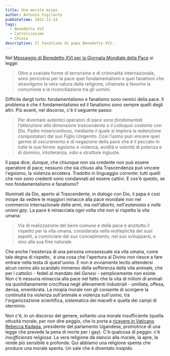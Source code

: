 ```yaml
---
title: Una morale miope
author: Antonio Vigilante
pubDatetime: 2012-12-14
tags: 
  - Benedetto XVI
  - Cattolicesimo
  - Chiesa
description: Il fanatismo di papa Benedetto XVI.
---
```


Nel [Messaggio di Benedetto XVI per la Giornata Mondiale della Pace](http://www.vatican.va/holy_father/benedict_xvi/messages/peace/documents/hf_ben-xvi_mes_20121208_xlvi-world-day-peace_it.html) si legge:  

> Oltre a svariate forme di terrorismo e di criminalità internazionale, sono pericolosi per la pace quei fondamentalismi e quei fanatismi che stravolgono la vera natura della religione, chiamata a favorire la comunione e la riconciliazione tra gli uomini.

Difficile dargli torto: fondamentalismo e fanatismo sono nemici della pace. Il problema è che il fondamentalismo ed il fanatismo sono sempre quelli degli altri. Più avanti, nel discorso, c'è il seguente passo:

> Per diventare autentici operatori di pace *sono fondamentali l’attenzione alla dimensione trascendente e il colloquio costante con Dio*, Padre misericordioso, mediante il quale si implora la redenzione conquistataci dal suo Figlio Unigenito. Così l’uomo può vincere quel germe di oscuramento e di negazione della pace che è il peccato in tutte le sue forme: egoismo e violenza, avidità e volontà di potenza e di dominio, intolleranza, odio e strutture ingiuste.

Il papa dice, dunque, che chiunque non sia credente non può essere operatore di pace; nessuno che sia chiuso alla Trascendenza può vincere l'egoismo, la violenza eccetera. Tradotto in linguaggio corrente: tutti quelli che non sono credenti sono condannati ad essere cattivi. E cos'è questo, se non fondamentalismo e fanatismo?  

Illuminati da Dio, aperto al Trascendente, in dialogo con Dio, il papa è così miope da vedere le maggiori minacce alla pace mondiale non nel commercio internazionale delle armi, ma *nell'aborto, nell'eutanasia e nelle unioni gay*. La pace è minacciata ogni volta che non si rispetta la vita umana:

> Via di realizzazione del bene comune e della pace è anzitutto il rispetto per la vita umana, considerata nella molteplicità dei suoi aspetti, a cominciare dal suo concepimento, nel suo svilupparsi, e sino alla sua fine naturale.
  
Che anche l'esistenza di una persona omosessuale sia vita umana, come tale degna di rispetto,  è una cosa che l'apertura al Divino non riesce a fare entrare nella testa di quest'uomo. E non è ovviamente lecito attendersi alcun cenno allo scandalo immenso della sofferenza della vita animale, che per i cattolici - fedeli al mandato del _Genesi_ - semplicemente non esiste. Non c'è nessuna minaccia alla pace nel fatto che la vita di milioni di animali sia quotidianamente crocifissa negli allevamenti industriali - umiliata, offesa, derisa, smembrata. La miopia morale non gli consente di scorgere la continuità tra violenza sull'animale e violenza sull'uomo, tra l'organizzazione scientifica, sistematica dei macelli e quella dei campi di sterminio.

Non c'è, in un discorso del genere, soltanto una morale insufficiente (quella ottusità morale, per non dire peggio, che lo porta a [ricevere in Vaticano Rebecca Kadaga](http://www.ilfattoquotidiano.it/2012/12/14/papa-benedice-promotrice-legge-che-prevede-pena-di-morte-per-gay-in-uganda/446392/), presidente del parlamento Ugandese, promotrice di una legge che prevede la pena di morte per i gay). C'è qualcosa di peggio: c'è _insufficienza religiosa_. La vera religione dà slancio alla morale, la apre, la rende più sensibile e profonda. Qui abbiamo una religione spenta che produce una morale spenta. Un sale che è diventato insipido.


